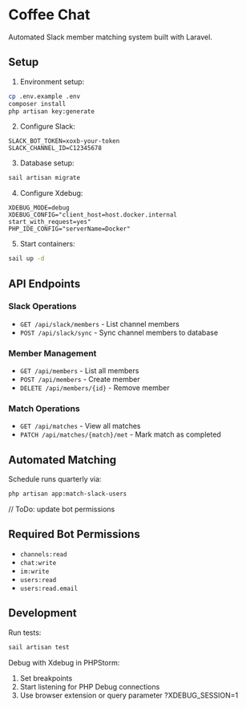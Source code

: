 # Coffee Chat

Automated Slack member matching system built with Laravel.

## Setup

1. Environment setup:
```bash
cp .env.example .env
composer install
php artisan key:generate
```

2. Configure Slack:
```env
SLACK_BOT_TOKEN=xoxb-your-token
SLACK_CHANNEL_ID=C12345678
```

3. Database setup:
```bash
sail artisan migrate
```

4. Configure Xdebug:
```env
XDEBUG_MODE=debug
XDEBUG_CONFIG="client_host=host.docker.internal start_with_request=yes"
PHP_IDE_CONFIG="serverName=Docker"
```

5. Start containers:
```bash
sail up -d
```

## API Endpoints

### Slack Operations
- `GET /api/slack/members` - List channel members
- `POST /api/slack/sync` - Sync channel members to database

### Member Management
- `GET /api/members` - List all members
- `POST /api/members` - Create member
- `DELETE /api/members/{id}` - Remove member

### Match Operations
- `GET /api/matches` - View all matches
- `PATCH /api/matches/{match}/met` - Mark match as completed

## Automated Matching

Schedule runs quarterly via:
```bash
php artisan app:match-slack-users
```

// ToDo: update bot permissions
## Required Bot Permissions
- `channels:read`
- `chat:write`
- `im:write`
- `users:read`
- `users:read.email`

## Development

Run tests:
```bash
sail artisan test
```

Debug with Xdebug in PHPStorm:
1. Set breakpoints
2. Start listening for PHP Debug connections
3. Use browser extension or query parameter ?XDEBUG_SESSION=1
